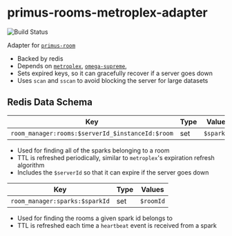 # primus-rooms-metroplex-adapter

![Build Status](https://travis-ci.org/thomasdashney/primus-rooms-metroplex-adapter.svg?branch=master)

Adapter for [`primus-room`](https://github.com/cayasso/primus-rooms)

* Backed by redis
* Depends on [`metroplex`](https://github.com/primus/metroplex), [`omega-supreme`](https://github.com/primus/omega-supreme/),
* Sets expired keys, so it can gracefully recover if a server goes down
* Uses `scan` and `sscan` to avoid blocking the server for large datasets

## Redis Data Schema

| Key | Type | Values |
|---|---|---|
| `room_manager:rooms:$serverId_$instanceId:$room` | set | `$sparkId`

- Used for finding all of the sparks belonging to a room
- TTL is refreshed periodically, similar to `metroplex`'s expiration refresh algorithm
- Includes the `$serverId` so that it can expire if the server goes down

| Key | Type | Values |
|---|---|---|
| `room_manager:sparks:$sparkId` | set | `$roomId`

- Used for finding the rooms a given spark id belongs to
- TTL is refreshed each time a `heartbeat` event is received from a spark
